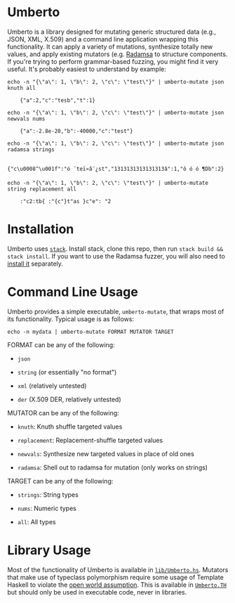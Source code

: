 # Umberto

Umberto is a library designed for mutating generic structured data (e.g., JSON, XML, X.509) and a command line application wrapping this functionality. It can apply a variety of mutations, synthesize totally new values, and apply existing mutators (e.g. [Radamsa](https://gitlab.com/akihe/radamsa) to structure components. If you're trying to perform grammar-based fuzzing, you might find it very useful. It's probably easiest to understand by example:

```
echo -n "{\"a\": 1, \"b\": 2, \"c\": \"test\"}" | umberto-mutate json knuth all

    {"a":2,"c":"tesb","t":1}

echo -n "{\"a\": 1, \"b\": 2, \"c\": \"test\"}" | umberto-mutate json newvals nums

    {"a":-2.8e-20,"b":-40000,"c":"test"}

echo -n "{\"a\": 1, \"b\": 2, \"c\": \"test\"}" | umberto-mutate json radamsa strings

    {"c\u0008^\u001f":"ó ¨teï»â¨¿st","1313131313131313â":1,"ô ó ó ¶Db":2}

echo -n "{\"a\": 1, \"b\": 2, \"c\": \"test\"}" | umberto-mutate string replacement all
    
    :"c2:tb{ :"{c"}t"as }c"e": "2
```

# Installation

Umberto uses [`stack`](https://docs.haskellstack.org/en/stable/README/). Install stack, clone this repo, then run `stack build && stack install`. If you want to use the Radamsa fuzzer, you will also need to [install it](https://gitlab.com/akihe/radamsa) separately.

# Command Line Usage

Umberto provides a simple executable, `umberto-mutate`, that wraps most of its functionality. Typical usage is as follows:

`echo -n mydata | umberto-mutate FORMAT MUTATOR TARGET`

FORMAT can be any of the following:

  * `json`
  
  * `string` (or essentially "no format")
  
  * `xml` (relatively untested)

  * `der` (X.509 DER, relatively untested)
  
MUTATOR can be any of the following:

  * `knuth`: Knuth shuffle targeted values
  
  * `replacement`: Replacement-shuffle targeted values
  
  * `newvals`: Synthesize new targeted values in place of old ones
  
  * `radamsa`: Shell out to radamsa for mutation (only works on strings)
  
TARGET can be any of the following:

  * `strings`: String types
  
  * `nums`: Numeric types
  
  * `all`: All types

# Library Usage

Most of the functionality of Umberto is available in [`lib/Umberto.hs`](lib/Umberto.hs). Mutators that make use of typeclass polymorphism require some usage of Template Haskell to violate the [open world assumption](http://book.realworldhaskell.org/read/using-typeclasses.html#id608052). This is available in [`Umberto.TH`](lib/Umberto/TH.hs) but should only be used in executable code, never in libraries.
